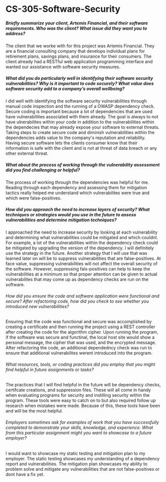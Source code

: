 # CS-305-Software-Security
##### Briefly summarize your client, Artemis Financial, and their software requirements. Who was the client? What issue did they want you to address?
The client that we worke with for this project was Artemis Financial. They are a financial consulting company that develops individual plans for retirement plans, savings plans, and insurance for their consumers. The client already had a  RESTful web application programming interface and wanted our assistance with software security measures. 

##### What did you do particularly well in identifying their software security vulnerabilities? Why is it important to code securely? What value does software security add to a company’s overall wellbeing?
I did well with identifying the software security vulnerabilities through manual code inspection and the running of a OWASP dependency check. Secure coding is important because a lot of dependencies that are used have vulnerabilities associated with them already. The goal is always to not have ulnerabilites within your code in addition to the vulnerabilities within the dependecies that may already expose your software to external threats. Taking steps to create secure code and diminish vulnerabilities within the dependencies adds value to the company's reputation and reliability. Having secure software lets the clients consumer know that their information is safe with the client and is not at threat of data breach or any other external threat. 

##### What about the process of working through the vulnerability assessment did you find challenging or helpful?
The process of working through the dependencies was helpful for me. Reading through each dependency and assessing them for mitigation tactics really helped me understand which vulnerabilites were true and which were false-positives. 

##### How did you approach the need to increase layers of security? What techniques or strategies would you use in the future to assess vulnerabilities and determine mitigation techniques?
I approached the need to increase security by looking at each vulnerability and determining what vulnerabilities could be mitigated and which couldnt. For example, a lot of the vulnerabilities within the dependency check could be mitigated by upgrading the version of the dependency. I will definitely use the strategy in the future. Another strategy that I will use that was learned later on will be to suppress vulnerabilities that are false-positives. At face value, suppressing vulnerabilities will not affect the overall security of the software. However, suppressing fals-positives can help to keep the vulnerabilities at a minimum so that proper attention can be given to actual vulnerabilites that may come up as dependency checks are run on the software. 

###### How did you ensure the code and software application were functional and secure? After refactoring code, how did you check to see whether you introduced new vulnerabilities?
Ensuring that the code was functional and secure was accomplished by creating a certificate and then running the project using a REST controller after creating the code for the algorithm cipher. Upon running the program, if the software was secure and functinal, the local host site would show a personal message, the cipher that was used, and the encrypted message. After refactoring the code, an additional dependedncy check was run to ensure that additional vulnerabilites werent introduced into the program. 

###### What resources, tools, or coding practices did you employ that you might find helpful in future assignments or tasks?
The practices that I will find helpful in the future will be dependency checks, certifcate creations, and suppression files. These will all come in handy when evaluating programs for security and instilling security within the program. These tools were easy to catch on to but also required follow up research when mistakes were made. Because of this, these tools have been and will be the most helpful.

###### Employers sometimes ask for examples of work that you have successfully completed to demonstrate your skills, knowledge, and experience. What from this particular assignment might you want to showcase to a future employer?
I would want to showcase my static testing and mitigation plan to my employer. The static testing showcases my understanding of a dependency report and vulnerabilities. The mitigation plan showcases my ability to problem solve and mitigate any vulnerabilities that are not false-positives or dont have a fix yet. 

